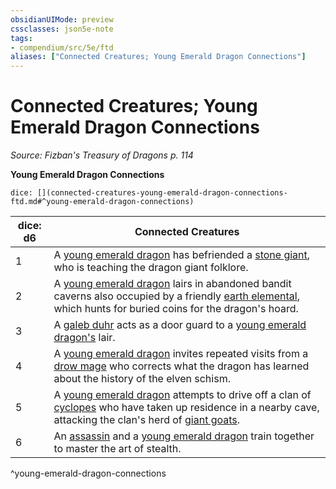 ```yaml
---
obsidianUIMode: preview
cssclasses: json5e-note
tags:
- compendium/src/5e/ftd
aliases: ["Connected Creatures; Young Emerald Dragon Connections"]
---
```

# Connected Creatures; Young Emerald Dragon Connections
*Source: Fizban's Treasury of Dragons p. 114* 

**Young Emerald Dragon Connections**

`dice: [](connected-creatures-young-emerald-dragon-connections-ftd.md#^young-emerald-dragon-connections)`

| dice: d6 | Connected Creatures |
|----------|---------------------|
| 1 | A [young emerald dragon](Mechanics/bestiary/dragon/young-emerald-dragon-ftd.md) has befriended a [stone giant](Mechanics/bestiary/giant/stone-giant.md), who is teaching the dragon giant folklore. |
| 2 | A [young emerald dragon](Mechanics/bestiary/dragon/young-emerald-dragon-ftd.md) lairs in abandoned bandit caverns also occupied by a friendly [earth elemental](Mechanics/bestiary/elemental/earth-elemental.md), which hunts for buried coins for the dragon's hoard. |
| 3 | A [galeb duhr](Mechanics/bestiary/elemental/galeb-duhr.md) acts as a door guard to a [young emerald dragon's](Mechanics/bestiary/dragon/young-emerald-dragon-ftd.md) lair. |
| 4 | A [young emerald dragon](Mechanics/bestiary/dragon/young-emerald-dragon-ftd.md) invites repeated visits from a [drow mage](Mechanics/bestiary/humanoid/drow-mage.md) who corrects what the dragon has learned about the history of the elven schism. |
| 5 | A [young emerald dragon](Mechanics/bestiary/dragon/young-emerald-dragon-ftd.md) attempts to drive off a clan of [cyclopes](Mechanics/bestiary/giant/cyclops.md) who have taken up residence in a nearby cave, attacking the clan's herd of [giant goats](Mechanics/bestiary/beast/giant-goat.md). |
| 6 | An [assassin](Mechanics/bestiary/humanoid/assassin.md) and a [young emerald dragon](Mechanics/bestiary/dragon/young-emerald-dragon-ftd.md) train together to master the art of stealth. |
^young-emerald-dragon-connections